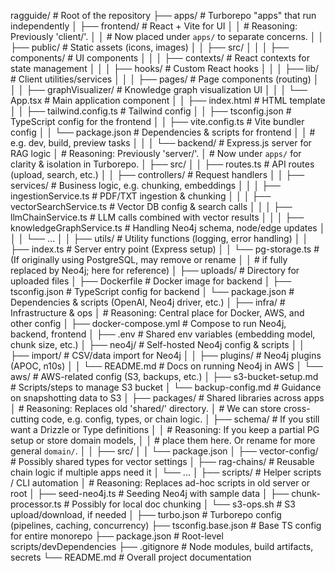 ragguide/                       # Root of the repository
├── apps/                              # Turborepo "apps" that run independently
│   ├── frontend/                      # React + Vite for UI
│   │   # Reasoning: Previously 'client/'.
│   │   # Now placed under `apps/` to separate concerns.
│   │   ├── public/                    # Static assets (icons, images)
│   │   ├── src/
│   │   │   ├── components/            # UI components
│   │   │   ├── contexts/              # React contexts for state management
│   │   │   ├── hooks/                 # Custom React hooks
│   │   │   ├── lib/                   # Client utilities/services
│   │   │   ├── pages/                 # Page components (routing)
│   │   │   ├── graphVisualizer/       # Knowledge graph visualization UI
│   │   │   └── App.tsx                # Main application component
│   │   ├── index.html                 # HTML template
│   │   ├── tailwind.config.ts         # Tailwind config
│   │   ├── tsconfig.json              # TypeScript config for the frontend
│   │   ├── vite.config.ts             # Vite bundler config
│   │   └── package.json               # Dependencies & scripts for frontend
│   │       # e.g. dev, build, preview tasks
│   │
│   └── backend/                       # Express.js server for RAG logic
│       # Reasoning: Previously 'server/'.
│       # Now under `apps/` for clarity & isolation in Turborepo.
│       ├── src/
│       │   ├── routes.ts             # API routes (upload, search, etc.)
│       │   ├── controllers/          # Request handlers
│       │   ├── services/             # Business logic, e.g. chunking, embeddings
│       │   │   ├── ingestionService.ts         # PDF/TXT ingestion & chunking
│       │   │   ├── vectorSearchService.ts      # Vector DB config & search calls
│       │   │   ├── llmChainService.ts          # LLM calls combined with vector results
│       │   │   ├── knowledgeGraphService.ts    # Handling Neo4j schema, node/edge updates
│       │   │   └── ...
│       │   ├── utils/                # Utility functions (logging, error handling)
│       │   ├── index.ts              # Server entry point (Express setup)
│       │   └── pg-storage.ts         # (If originally using PostgreSQL, may remove or rename
│       │                             #  if fully replaced by Neo4j; here for reference)
│       ├── uploads/                  # Directory for uploaded files
│       ├── Dockerfile                # Docker image for backend
│       ├── tsconfig.json             # TypeScript config for backend
│       └── package.json              # Dependencies & scripts (OpenAI, Neo4j driver, etc.)
│
├── infra/                            # Infrastructure & ops
│   # Reasoning: Central place for Docker, AWS, and other config
│   ├── docker-compose.yml            # Compose to run Neo4j, backend, frontend
│   ├── .env                          # Shared env variables (embedding model, chunk size, etc.)
│   ├── neo4j/                        # Self-hosted Neo4j config & scripts
│   │   ├── import/                   # CSV/data import for Neo4j
│   │   ├── plugins/                  # Neo4j plugins (APOC, n10s)
│   │   └── README.md                 # Docs on running Neo4j in AWS
│   └── aws/                          # AWS-related config (S3, backups, etc.)
│       ├── s3-bucket-setup.md        # Scripts/steps to manage S3 bucket
│       └── backup-config.md          # Guidance on snapshotting data to S3
│
├── packages/                         # Shared libraries across apps
│   # Reasoning: Replaces old 'shared/' directory.
│   # We can store cross-cutting code, e.g. config, types, or chain logic.
│   ├── schema/                       # If you still want a Drizzle or Type definitions
│   │   # Reasoning: If you keep a partial PG setup or store domain models,
│   │   # place them here. Or rename for more general `domain/`.
│   │   ├── src/
│   │   └── package.json
│   ├── vector-config/                # Possibly shared types for vector settings
│   ├── rag-chains/                   # Reusable chain logic if multiple apps need it
│   └── ...
│
├── scripts/                          # Helper scripts / CLI automation
│   # Reasoning: Replaces ad-hoc scripts in old server or root
│   ├── seed-neo4j.ts                 # Seeding Neo4j with sample data
│   ├── chunk-processor.ts            # Possibly for local doc chunking
│   └── s3-ops.sh                     # S3 upload/download, if needed
│
├── turbo.json                        # Turborepo config (pipelines, caching, concurrency)
├── tsconfig.base.json                # Base TS config for entire monorepo
├── package.json                      # Root-level scripts/devDependencies
├── .gitignore                        # Node modules, build artifacts, secrets
└── README.md                         # Overall project documentation
